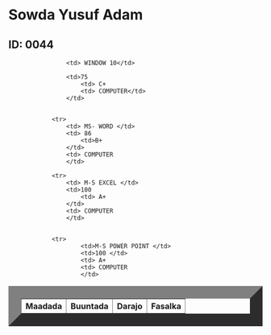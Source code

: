 
<html>
    <title> Natiijo</title>
    <head>
        <link rel="stylesheet" href="table.css"/>
        <body>  
            <h1> Sowda Yusuf Adam</h1>
            <h2> ID: 0044</h2>
            <table border="25">
                <tr>
                    <th>Maadada </th>
                    <th>Buuntada</th>
                    <th>Darajo</th>
                    <th>Fasalka</th>
                </tr>
                
                    <td> WINDOW 10</td>
                   
                    <td>75 
                        <td> C+
                        <td> COMPUTER</td>
                    </td>
           
            
                <tr>
                    <td> MS- WORD </td>
                    <td> 86
                        <td>B+
                    </td>
                    <td> COMPUTER
                    </td>
          
                <tr>   
                    <td> M-S EXCEL </td>
                    <td>100 
                        <td> A+
                    </td>
                    <td> COMPUTER
                    </td>
        
               
                <tr>
                        <td>M-S POWER POINT </td>
                        <td>100 </td>
                        <td> A+
                        <td> COMPUTER
                        </td>
               
                  
